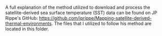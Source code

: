 A full explanation of the method utilized to download and process the satellite-derived sea surface temperature (SST) data can be found on JP Rippe's GitHub: https://github.com/jprippe/Mapping-satellite-derived-thermal-environments.
The files that I utilized to follow his method are located in this folder. 
